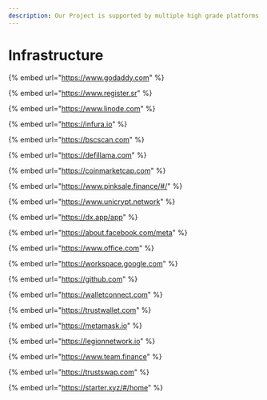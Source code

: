 ```yaml
---
description: Our Project is supported by multiple high grade platforms & systems
---
```


# Infrastructure

{% embed url="https://www.godaddy.com" %}

{% embed url="https://www.register.sr" %}

{% embed url="https://www.linode.com" %}

{% embed url="https://infura.io" %}

{% embed url="https://bscscan.com" %}

{% embed url="https://defillama.com" %}

{% embed url="https://coinmarketcap.com" %}

{% embed url="https://www.pinksale.finance/#/" %}

{% embed url="https://www.unicrypt.network" %}

{% embed url="https://dx.app/app" %}

{% embed url="https://about.facebook.com/meta" %}

{% embed url="https://www.office.com" %}

{% embed url="https://workspace.google.com" %}

{% embed url="https://github.com" %}

{% embed url="https://walletconnect.com" %}

{% embed url="https://trustwallet.com" %}

{% embed url="https://metamask.io" %}

{% embed url="https://legionnetwork.io" %}

{% embed url="https://www.team.finance" %}

{% embed url="https://trustswap.com" %}

{% embed url="https://starter.xyz/#/home" %}
